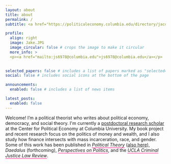```yaml
---
layout: about
title: about
permalink: /
subtitle: <a href="https://politicaleconomy.columbia.edu/directory/jacob-swanson">Center for Political Economy, Columbia University</a>

profile:
  align: right
  image: Jake.JPG
  image_circular: false # crops the image to make it circular
  more_info: >
  <p><a href="mailto:js6978@columbia.edu">js6978@columbia.edu</a></p>

    
selected_papers: false # includes a list of papers marked as "selected={true}"
social: false # includes social icons at the bottom of the page

announcements:
  enabled: false # includes a list of news items

latest_posts:
  enabled: false
---
```

<style>
.pink-link {
  text-decoration: none;
  border-bottom: 2px solid #ff69b4;
}
.pink-link:hover {
  text-decoration: none;
}
</style>

<p>
Welcome! I’m a political theorist who writes about political economy, democracy, and social theory. I'm currently a <a href="https://politicaleconomy.columbia.edu/directory/jacob-swanson" target="_blank" rel="noopener">postdoctoral research scholar</a> at the Center for Political Economy at Columbia University. My book project and recent research focus on the politics of money and wealth, and I also study how finance intersects with mass incarceration, race, and gender. Some of this work has been published in <a href="https://doi.org/10.1177/00905917231204891" class="pink-link" target="_blank" rel="noopener"><em>Political Theory</em></a> (<a href="https://doi.org/10.1177/0090591720980472" target="_blank" rel="noopener">also here</a>), <em>Daedalus</em> (forthcoming), <a href="https://doi.org/10.1017/S1537592721002218" class="pink-link" target="_blank" rel="noopener"><em>Perspectives on Politics</em></a>, and the <a href="https://escholarship.org/uc/item/7cg3q309" class="pink-link" target="_blank" rel="noopener"><em>UCLA Criminal Justice Law Review</em></a>.
</p>
